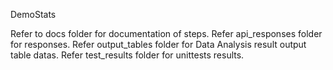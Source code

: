 DemoStats

Refer to docs folder for documentation of steps.
Refer api_responses folder for responses.
Refer output_tables folder for Data Analysis result output table datas.
Refer test_results folder for unittests results.

